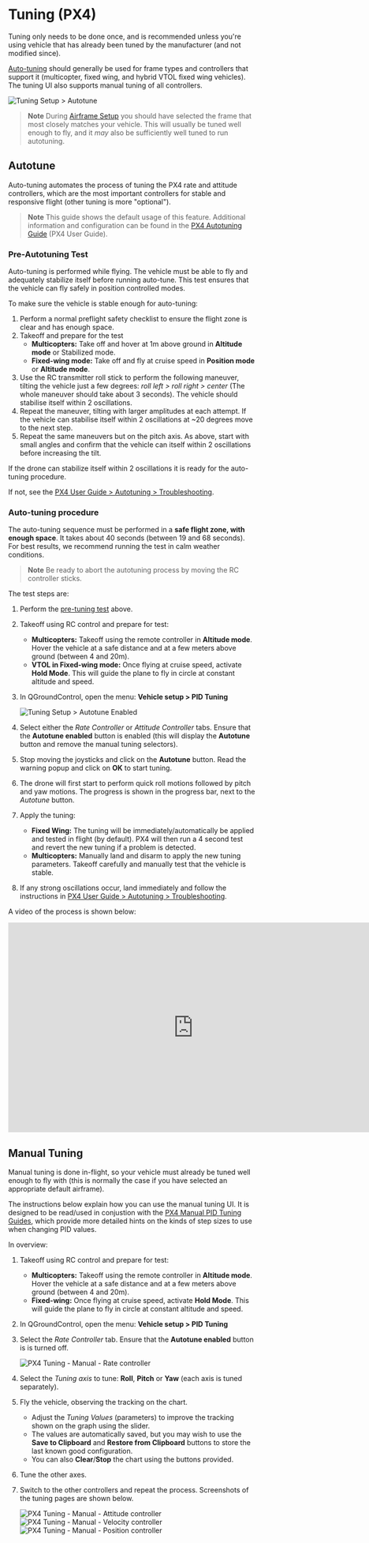# Tuning (PX4)

Tuning only needs to be done once, and is recommended unless you're using vehicle that has already been tuned by the manufacturer (and not modified since).

[Auto-tuning](#autotune) should generally be used for frame types and controllers that support it (multicopter, fixed wing, and hybrid VTOL fixed wing vehicles). The tuning UI also supports manual tuning of all controllers.

![Tuning Setup > Autotune](../../../assets/setup/tuning/px4_autotune_hero.png)

> **Note** During [Airframe Setup](../config/airframe.md) you should have selected the frame that most closely matches your vehicle. This will usually be tuned well enough to fly, and it *may* also be sufficiently well tuned to run autotuning.

## Autotune

Auto-tuning automates the process of tuning the PX4 rate and attitude controllers, which are the most important controllers for stable and responsive flight (other tuning is more "optional").

> **Note** This guide shows the default usage of this feature. Additional information and configuration can be found in the [PX4 Autotuning Guide](http://docs.px4.io/master/en/config/autotune.html) (PX4 User Guide).

### Pre-Autotuning Test

Auto-tuning is performed while flying. The vehicle must be able to fly and adequately stabilize itself before running auto-tune. This test ensures that the vehicle can fly safely in position controlled modes.

To make sure the vehicle is stable enough for auto-tuning:

1. Perform a normal preflight safety checklist to ensure the flight zone is clear and has enough space.
2. Takeoff and prepare for the test 
    - **Multicopters:** Take off and hover at 1m above ground in **Altitude mode** or Stabilized mode.
    - **Fixed-wing mode:** Take off and fly at cruise speed in **Position mode** or **Altitude mode**.
3. Use the RC transmitter roll stick to perform the following maneuver, tilting the vehicle just a few degrees: *roll left > roll right > center* (The whole maneuver should take about 3 seconds). The vehicle should stabilise itself within 2 oscillations.
4. Repeat the maneuver, tilting with larger amplitudes at each attempt. If the vehicle can stabilise itself within 2 oscillations at ~20 degrees move to the next step.
5. Repeat the same maneuvers but on the pitch axis. As above, start with small angles and confirm that the vehicle can itself within 2 oscillations before increasing the tilt.

If the drone can stabilize itself within 2 oscillations it is ready for the auto-tuning procedure.

If not, see the [PX4 User Guide > Autotuning > Troubleshooting](http://docs.px4.io/master/en/config/autotune.html#troubleshooting).

### Auto-tuning procedure

The auto-tuning sequence must be performed in a **safe flight zone, with enough space**. It takes about 40 seconds (between 19 and 68 seconds). For best results, we recommend running the test in calm weather conditions.

> **Note** Be ready to abort the autotuning process by moving the RC controller sticks.

The test steps are:

1. Perform the [pre-tuning test](#pre-tuning-test) above.
2. Takeoff using RC control and prepare for test: 
    - **Multicopters:** Takeoff using the remote controller in **Altitude mode**. Hover the vehicle at a safe distance and at a few meters above ground (between 4 and 20m).
    - **VTOL in Fixed-wing mode:** Once flying at cruise speed, activate **Hold Mode**. This will guide the plane to fly in circle at constant altitude and speed.

3. In QGroundControl, open the menu: **Vehicle setup > PID Tuning**
    
    ![Tuning Setup > Autotune Enabled](../../../assets/setup/tuning/px4_autotune.png)

4. Select either the *Rate Controller* or *Attitude Controller* tabs. Ensure that the **Autotune enabled** button is enabled (this will display the **Autotune** button and remove the manual tuning selectors).

5. Stop moving the joysticks and click on the **Autotune** button. Read the warning popup and click on **OK** to start tuning.
6. The drone will first start to perform quick roll motions followed by pitch and yaw motions. The progress is shown in the progress bar, next to the *Autotune* button.
7. Apply the tuning: 
    - **Fixed Wing:** The tuning will be immediately/automatically be applied and tested in flight (by default). PX4 will then run a 4 second test and revert the new tuning if a problem is detected.
    - **Multicopters:** Manually land and disarm to apply the new tuning parameters. Takeoff carefully and manually test that the vehicle is stable.
8. If any strong oscillations occur, land immediately and follow the instructions in [PX4 User Guide > Autotuning > Troubleshooting](http://docs.px4.io/master/en/config/autotune.html#troubleshooting).

<!-- 
A video of the process is shown below:

{% youtube %}https://youtu.be/5xswOhhqrIQ{% endyoutube %} -->

A video of the process is shown below:

<iframe width="750" height="425" src="https://www.youtube.com/embed/5xswOhhqrIQ?si=UZQ-M8A8Dt0JfL81" title="YouTube video player" frameborder="0" allow="accelerometer; autoplay; clipboard-write; encrypted-media; gyroscope; picture-in-picture; web-share" allowfullscreen></iframe>

## Manual Tuning

Manual tuning is done in-flight, so your vehicle must already be tuned well enough to fly with (this is normally the case if you have selected an appropriate default airframe).

The instructions below explain how you can use the manual tuning UI. It is designed to be read/used in conjustion with the [PX4 Manual PID Tuning Guides](http://docs.px4.io/master/en/config/autotune.html#see-also), which provide more detailed hints on the kinds of step sizes to use when changing PID values.

In overview:

1. Takeoff using RC control and prepare for test: 
    - **Multicopters:** Takeoff using the remote controller in **Altitude mode**. Hover the vehicle at a safe distance and at a few meters above ground (between 4 and 20m).
    - **Fixed-wing:** Once flying at cruise speed, activate **Hold Mode**. This will guide the plane to fly in circle at constant altitude and speed.
2. In QGroundControl, open the menu: **Vehicle setup > PID Tuning**
3. Select the *Rate Controller* tab. Ensure that the **Autotune enabled** button is is turned off.
    
    ![PX4 Tuning - Manual - Rate controller](../../../assets/setup/tuning/px4_copter_manual_rate.png)

4. Select the *Tuning axis* to tune: **Roll**, **Pitch** or **Yaw** (each axis is tuned separately).

5. Fly the vehicle, observing the tracking on the chart. 
    - Adjust the *Tuning Values* (parameters) to improve the tracking shown on the graph using the slider.
    - The values are automatically saved, but you may wish to use the **Save to Clipboard** and **Restore from Clipboard** buttons to store the last known good configuration.
    - You can also **Clear**/**Stop** the chart using the buttons provided.
6. Tune the other axes.
7. Switch to the other controllers and repeat the process. Screenshots of the tuning pages are shown below.
    
    ![PX4 Tuning - Manual - Attitude controller](../../../assets/setup/tuning/px4_copter_manual_attitude.png) ![PX4 Tuning - Manual - Velocity controller](../../../assets/setup/tuning/px4_copter_manual_velocity.png) ![PX4 Tuning - Manual - Position controller](../../../assets/setup/tuning/px4_copter_manual_velocity.png)